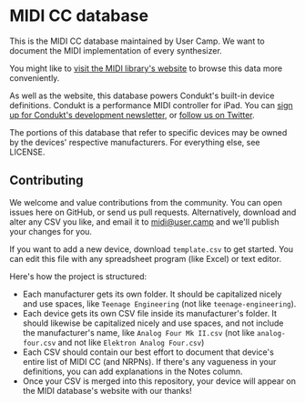 # MIDI CC database

This is the MIDI CC database maintained by User Camp. We want to document the MIDI implementation of every synthesizer.

You might like to [visit the MIDI library's website](https://midi.user.camp) to browse this data more conveniently.

As well as the website, this database powers Condukt's built-in device definitions. Condukt is a performance MIDI controller for iPad. You can [sign up for Condukt's development newsletter](https://user.camp/apps/condukt/), or [follow us on Twitter](https://twitter.com/goodcondukt).

The portions of this database that refer to specific devices may be owned by the devices' respective manufacturers. For everything else, see LICENSE.

## Contributing

We welcome and value contributions from the community. You can open issues here on GitHub, or send us pull requests. Alternatively, download and alter any CSV you like, and email it to [midi@user.camp](mailto:midi@user.camp) and we'll publish your changes for you.

If you want to add a new device, download `template.csv` to get started. You can edit this file with any spreadsheet program (like Excel) or text editor.

Here's how the project is structured:

 - Each manufacturer gets its own folder. It should be capitalized nicely and use spaces, like `Teenage Engineering` (not like `teenage-engineering`).
 - Each device gets its own CSV file inside its manufacturer's folder. It should likewise be capitalized nicely and use spaces, and not include the manufacturer's name, like `Analog Four Mk II.csv` (not like `analog-four.csv` and not like `Elektron Analog Four.csv`)
 - Each CSV should contain our best effort to document that device's entire list of MIDI CC (and NRPNs). If there's any vagueness in your definitions, you can add explanations in the Notes column.
 - Once your CSV is merged into this repository, your device will appear on the MIDI database's website with our thanks!
